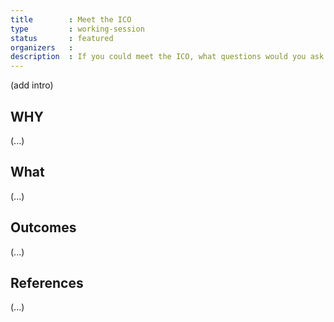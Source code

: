 ```yaml
---
title        : Meet the ICO
type         : working-session
status       : featured
organizers   : 
description  : If you could meet the ICO, what questions would you ask
---
```


(add intro)

## WHY

(...)

## What

(...)

## Outcomes

(...)

## References

(...)
